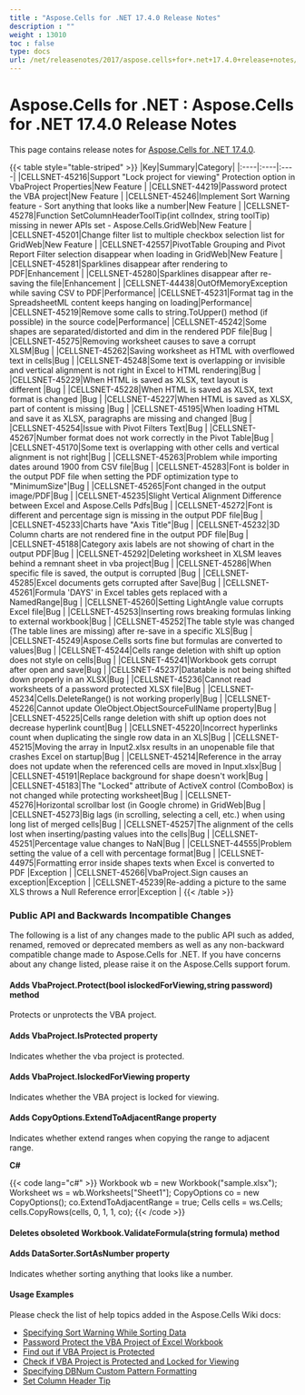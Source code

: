 ```yaml
---
title : "Aspose.Cells for .NET 17.4.0 Release Notes" 
description : "" 
weight : 13010 
toc : false
type: docs
url: /net/releasenotes/2017/aspose.cells+for+.net+17.4.0+release+notes/
---
```


# Aspose.Cells for .NET : Aspose.Cells for .NET 17.4.0 Release Notes


This page contains release notes for [Aspose.Cells for .NET 17.4.0](https://downloads.aspose.com/cells/net/new-releases/aspose.cells-for-.net-17.4.0/).

{{< table style="table-striped" >}}
|Key|Summary|Category|
|:----|:----|:----|
|CELLSNET-45216|Support "Lock project for viewing" Protection option in VbaProject Properties|New Feature |
|CELLSNET-44219|Password protect the VBA project|New Feature |
|CELLSNET-45246|Implement Sort Warning feature - Sort anything that looks like a number|New Feature |
|CELLSNET-45278|Function SetColumnHeaderToolTip(int colIndex, string toolTip) missing in newer APIs set - Aspose.Cells.GridWeb|New Feature |
|CELLSNET-45201|Change filter list to multiple checkbox selection list for GridWeb|New Feature |
|CELLSNET-42557|PivotTable Grouping and Pivot Report Filter selection disappear when loading in GridWeb|New Feature |
|CELLSNET-45281|Sparklines disappear after rendering to PDF|Enhancement |
|CELLSNET-45280|Sparklines disappear after re-saving the file|Enhancement |
|CELLSNET-44438|OutOfMemoryException while saving CSV to PDF|Performance|
|CELLSNET-45231|Format tag in the SpreadsheetML content keeps hanging on loading|Performance|
|CELLSNET-45219|Remove some calls to string.ToUpper() method (if possible) in the source code|Performance|
|CELLSNET-45242|Some shapes are separated/distorted and dim in the rendered PDF file|Bug |
|CELLSNET-45275|Removing worksheet causes to save a corrupt XLSM|Bug |
|CELLSNET-45262|Saving worksheet as HTML with overflowed text in cells|Bug |
|CELLSNET-45248|Some text is overlapping or invisible and vertical alignment is not right in Excel to HTML rendering|Bug |
|CELLSNET-45229|When HTML is saved as XLSX, text layout is different |Bug |
|CELLSNET-45228|When HTML is saved as XLSX, text format is changed |Bug |
|CELLSNET-45227|When HTML is saved as XLSX, part of content is missing |Bug |
|CELLSNET-45195|When loading HTML and save it as XLSX, paragraphs are missing and changed |Bug |
|CELLSNET-45254|Issue with Pivot Filters Text|Bug |
|CELLSNET-45267|Number format does not work correctly in the Pivot Table|Bug |
|CELLSNET-45170|Some text is overlapping with other cells and vertical alignment is not right|Bug |
|CELLSNET-45263|Problem while importing dates around 1900 from CSV file|Bug |
|CELLSNET-45283|Font is bolder in the output PDF file when setting the PDF optimization type to "MinimumSize"|Bug |
|CELLSNET-45265|Font changed in the output image/PDF|Bug |
|CELLSNET-45235|Slight Vertical Alignment Difference between Excel and Aspose.Cells Pdfs|Bug |
|CELLSNET-45272|Font is different and percentage sign is missing in the output PDF file|Bug |
|CELLSNET-45233|Charts have "Axis Title"|Bug |
|CELLSNET-45232|3D Column charts are not rendered fine in the output PDF file|Bug |
|CELLSNET-45188|Category axis labels are not showing of chart in the output PDF|Bug |
|CELLSNET-45292|Deleting worksheet in XLSM leaves behind a remnant sheet in vba project|Bug |
|CELLSNET-45286|When specific file is saved, the output is corrupted |Bug |
|CELLSNET-45285|Excel documents gets corrupted after Save|Bug |
|CELLSNET-45261|Formula 'DAYS' in Excel tables gets replaced with a NamedRange|Bug |
|CELLSNET-45260|Setting LightAngle value corrupts Excel file|Bug |
|CELLSNET-45253|Inserting rows breaking formulas linking to external workbook|Bug |
|CELLSNET-45252|The table style was changed (The table lines are missing) after re-save in a specific XLS|Bug |
|CELLSNET-45249|Aspose.Cells sorts fine but formulas are converted to values|Bug |
|CELLSNET-45244|Cells range deletion with shift up option does not style on cells|Bug |
|CELLSNET-45241|Workbook gets corrupt after open and save|Bug |
|CELLSNET-45237|Datatable is not being shifted down properly in an XLSX|Bug |
|CELLSNET-45236|Cannot read worksheets of a password protected XLSX file|Bug |
|CELLSNET-45234|Cells.DeleteRange() is not working properly|Bug |
|CELLSNET-45226|Cannot update OleObject.ObjectSourceFullName property|Bug |
|CELLSNET-45225|Cells range deletion with shift up option does not decrease hyperlink count|Bug |
|CELLSNET-45220|Incorrect hyperlinks count when duplicating the single row data in an XLS|Bug |
|CELLSNET-45215|Moving the array in Input2.xlsx results in an unopenable file that crashes Excel on startup|Bug |
|CELLSNET-45214|Reference in the array does not update when the referenced cells are moved in Input.xlsx|Bug |
|CELLSNET-45191|Replace background for shape doesn't work|Bug |
|CELLSNET-45183|The "Locked" attribute of ActiveX control (ComboBox) is not changed while protecting worksheet|Bug |
|CELLSNET-45276|Horizontal scrollbar lost (in Google chrome) in GridWeb|Bug |
|CELLSNET-45273|Big lags (in scrolling, selecting a cell, etc.) when using long list of merged cells|Bug |
|CELLSNET-45257|The alignment of the cells lost when inserting/pasting values into the cells|Bug |
|CELLSNET-45251|Percentage value changes to NaN|Bug |
|CELLSNET-44555|Problem setting the value of a cell with percentage format|Bug |
|CELLSNET-44975|Formatting error inside shapes texts when Excel is converted to PDF |Exception |
|CELLSNET-45266|VbaProject.Sign causes an exception|Exception |
|CELLSNET-45239|Re-adding a picture to the same XLS throws a Null Reference error|Exception |
{{< /table >}}

### Public API and Backwards Incompatible Changes

The following is a list of any changes made to the public API such as added, renamed, removed or deprecated members as well as any non-backward compatible change made to Aspose.Cells for .NET. If you have concerns about any change listed, please raise it on the Aspose.Cells support forum.

#### Adds VbaProject.Protect(bool islockedForViewing,string password) method

Protects or unprotects the VBA project.

#### Adds VbaProject.IsProtected property

Indicates whether the vba project is protected.

#### Adds VbaProject.IslockedForViewing property

Indicates whether the VBA project is locked for viewing.

#### Adds CopyOptions.ExtendToAdjacentRange property

Indicates whether extend ranges when copying the range to adjacent range.

**C#**

{{< code lang="c#" >}}
Workbook wb = new Workbook("sample.xlsx"); 
Worksheet ws = wb.Worksheets["Sheet1"]; 
CopyOptions co = new CopyOptions(); 
co.ExtendToAdjacentRange = true; 
Cells cells = ws.Cells; 
cells.CopyRows(cells, 0, 1, 1, co); 
{{< /code >}}

#### Deletes obsoleted Workbook.ValidateFormula(string formula) method

#### Adds DataSorter.SortAsNumber property

Indicates whether sorting anything that looks like a number.

####   

#### Usage Examples

Please check the list of help topics added in the Aspose.Cells Wiki docs: 

*   [Specifying Sort Warning While Sorting Data](https://docs2.aspose.com/cells/net/developerguide/data/specifying+sort+warning+while+sorting+data)
*   [Password Protect the VBA Project of Excel Workbook](https://docs2.aspose.com/cells/net/developerguide/workbookvbaproject/password+protect+the+vba+project+of+excel+workbook)
*   [Find out if VBA Project is Protected](https://docs2.aspose.com/cells/net/developerguide/workbookvbaproject/find+out+if+vba+project+is+protected)
*   [Check if VBA Project is Protected and Locked for Viewing](https://docs2.aspose.com/cells/net/developerguide/workbookvbaproject/check+if+vba+project+is+protected+and+locked+for+viewing)
*   [Specifying DBNum Custom Pattern Formatting](https://docs2.aspose.com/cells/net/developerguide/data/specifying+dbnum+custom+pattern+formatting)
*   [Set Column Header Tip](https://docs2.aspose.com/cells/net/developerguide/gridweb/workingwithgridweb/set+column+header+tip)

